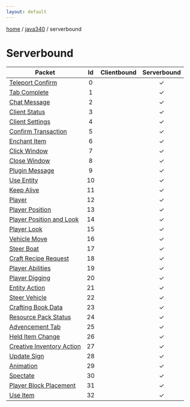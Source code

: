 ```yaml
---
layout: default
---
```


[home](/)  /  [java340](/protocol/java340)  /  serverbound

# Serverbound

Packet | Id | Clientbound | Serverbound
---|:---:|:---:|:---:
[Teleport Confirm](serverbound/teleport-confirm) | 0 |   | ✓
[Tab Complete](serverbound/tab-complete) | 1 |   | ✓
[Chat Message](serverbound/chat-message) | 2 |   | ✓
[Client Status](serverbound/client-status) | 3 |   | ✓
[Client Settings](serverbound/client-settings) | 4 |   | ✓
[Confirm Transaction](serverbound/confirm-transaction) | 5 |   | ✓
[Enchant Item](serverbound/enchant-item) | 6 |   | ✓
[Click Window](serverbound/click-window) | 7 |   | ✓
[Close Window](serverbound/close-window) | 8 |   | ✓
[Plugin Message](serverbound/plugin-message) | 9 |   | ✓
[Use Entity](serverbound/use-entity) | 10 |   | ✓
[Keep Alive](serverbound/keep-alive) | 11 |   | ✓
[Player](serverbound/player) | 12 |   | ✓
[Player Position](serverbound/player-position) | 13 |   | ✓
[Player Position and Look](serverbound/player-position-and-look) | 14 |   | ✓
[Player Look](serverbound/player-look) | 15 |   | ✓
[Vehicle Move](serverbound/vehicle-move) | 16 |   | ✓
[Steer Boat](serverbound/steer-boat) | 17 |   | ✓
[Craft Recipe Request](serverbound/craft-recipe-request) | 18 |   | ✓
[Player Abilities](serverbound/player-abilities) | 19 |   | ✓
[Player Digging](serverbound/player-digging) | 20 |   | ✓
[Entity Action](serverbound/entity-action) | 21 |   | ✓
[Steer Vehicle](serverbound/steer-vehicle) | 22 |   | ✓
[Crafting Book Data](serverbound/crafting-book-data) | 23 |   | ✓
[Resource Pack Status](serverbound/resource-pack-status) | 24 |   | ✓
[Advencement Tab](serverbound/advencement-tab) | 25 |   | ✓
[Held Item Change](serverbound/held-item-change) | 26 |   | ✓
[Creative Inventory Action](serverbound/creative-inventory-action) | 27 |   | ✓
[Update Sign](serverbound/update-sign) | 28 |   | ✓
[Animation](serverbound/animation) | 29 |   | ✓
[Spectate](serverbound/spectate) | 30 |   | ✓
[Player Block Placement](serverbound/player-block-placement) | 31 |   | ✓
[Use Item](serverbound/use-item) | 32 |   | ✓
